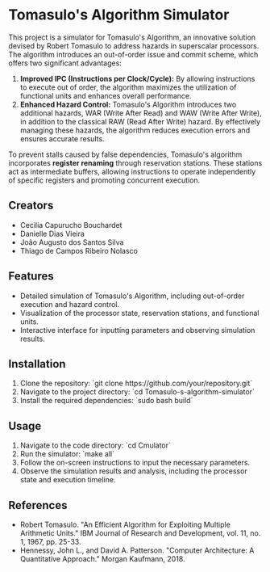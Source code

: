 # Tomasulo's Algorithm Simulator

This project is a simulator for Tomasulo's Algorithm, an innovative solution devised by Robert Tomasulo to address hazards in superscalar processors. The algorithm introduces an out-of-order issue and commit scheme, which offers two significant advantages:

<ol>
    <li> <strong>Improved IPC (Instructions per Clock/Cycle):</strong> By allowing instructions to execute out of order, the algorithm maximizes the utilization of functional units and enhances overall performance. </li>
    <li> <strong>Enhanced Hazard Control:</strong> Tomasulo's Algorithm introduces two additional hazards, WAR (Write After Read) and WAW (Write After Write), in addition to the classical RAW (Read After Write) hazard. By effectively managing these hazards, the algorithm reduces execution errors and ensures accurate results.</li>
</ol>

To prevent stalls caused by false dependencies, Tomasulo's algorithm incorporates **register renaming** through reservation stations. These stations act as intermediate buffers, allowing instructions to operate independently of specific registers and promoting concurrent execution.

## Creators
<ul>
    <li> Cecilia Capurucho Bouchardet</li>
    <li> Danielle Dias Vieira</li>
    <li> João Augusto dos Santos Silva</li>
    <li> Thiago de Campos Ribeiro Nolasco</li>
</ul>

## Features
<ul>
    <li> Detailed simulation of Tomasulo's Algorithm, including out-of-order execution and hazard control.</li>
    <li> Visualization of the processor state, reservation stations, and functional units.</li>
    <li> Interactive interface for inputting parameters and observing simulation results.</li>
</ul>

## Installation
<ol>
    <li> Clone the repository: `git clone https://github.com/your/repository.git`</li>
    <li> Navigate to the project directory: `cd Tomasulo-s-algorithm-simulator`</li>
    <li> Install the required dependencies: `sudo bash build`</li>
</ol>

## Usage
<ol>
    <li> Navigate to the code directory: `cd Cmulator`</li>
    <li> Run the simulator: `make all`</li>
    <li> Follow the on-screen instructions to input the necessary parameters.</li>
    <li> Observe the simulation results and analysis, including the processor state and execution timeline.</li>
</ol>

## References
<ul>
    <li> Robert Tomasulo. "An Efficient Algorithm for Exploiting Multiple Arithmetic Units." IBM Journal of Research and Development, vol. 11, no. 1, 1967, pp. 25-33.</li>
    <li> Hennessy, John L., and David A. Patterson. "Computer Architecture: A Quantitative Approach." Morgan Kaufmann, 2018.</li>
</ul>
